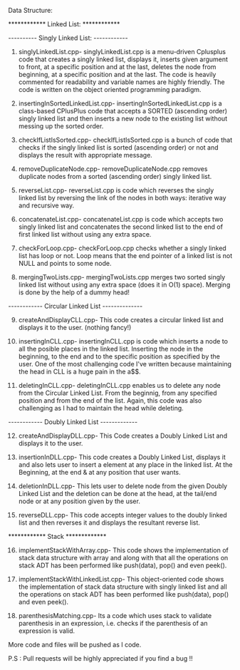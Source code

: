 Data Structure:

************ Linked List: ************

---------- Singly Linked List: ------------

1. singlyLinkedList.cpp-
singlyLinkedList.cpp is a menu-driven Cplusplus code that creates a singly linked list, displays it, inserts given argument to front, at a specific position and at the last, deletes the node from beginning, at a specific position and at the last. The code is heavily commented for readability and variable names are highly friendly. The code is written on the object oriented programming paradigm.

2. insertingInSortedLinkedList.cpp-
insertingInSortedLinkedList.cpp is a class-based CPlusPlus code that accepts a SORTED (ascending order) singly linked list and then inserts a new node to the existing list without messing up the sorted order.

3. checkIfListIsSorted.cpp-
checkIfListIsSorted.cpp is a bunch of code that checks if the singly linked list is sorted (ascending order) or not and displays the result with appropriate message.

4. removeDuplicateNode.cpp-
removeDuplicateNode.cpp removes duplicate nodes from a sorted (ascending order) singly linked list.

5. reverseList.cpp-
reverseList.cpp is code which reverses the singly linked list by reversing the link of the nodes in both ways: iterative way and recursive way.

6. concatenateList.cpp-
concatenateList.cpp is code which accepts two singly linked list and concatenates the second linked list to the end of first linked list without using any extra space.

7. checkForLoop.cpp-
checkForLoop.cpp checks whether a singly linked list has loop or not. Loop means that the end pointer of a linked list is not NULL and points to some node.

8. mergingTwoLists.cpp-
mergingTwoLists.cpp merges two sorted singly linked list without using any extra space (does it in O(1) space). Merging is done by the help of a dummy head!

------------ Circular Linked List --------------

9. createAndDisplayCLL.cpp-
This code creates a circular linked list and displays it to the user. (nothing fancy!)

10. insertingInCLL.cpp-
insertingInCLL.cpp is code which inserts a node to all the posible places in the linked list. Inserting the node in the beginning, to the end and to the specific position as specified by the user.
One of the most challenging code I've written because maintaining the head in CLL is a huge pain in the a$$.

11. deletingInCLL.cpp- 
deletingInCLL.cpp enables us to delete any node from the Circular Linked List. From the beginnig, from any specified position and from the end of the list.
Again, this code was also challenging as I had to maintain the head while deleting.

------------ Doubly Linked List -------------

12. createAndDisplayDLL.cpp-
This Code creates a Doubly Linked List and displays it to the user.

13. insertionInDLL.cpp-
This code creates a Doubly Linked List, displays it and also lets user to insert a element at any place in the linked list. At the Beginning, at the end & at any position that user wants.

14. deletionInDLL.cpp-
This lets user to delete node from the given Doubly Linked List and the deletion can be done at the head, at the tail/end node or at any position given by the user.

15. reverseDLL.cpp-
This code accepts integer values to the doubly linked list and then reverses it and displays the resultant reverse list. 

************ Stack *************

16. implementStackWithArray.cpp-
This code shows the implementation of stack data structure with array and along with that all the operations on stack ADT has been performed like push(data), pop() and even peek().

17. implementStackWithLinkedList.cpp-
This object-oriented code shows the implementation of stack data structure with singly linked list and all the operations on stack ADT has been performed like push(data), pop() and even peek().

18. parenthesisMatching.cpp-
Its a code which uses stack to validate parenthesis in an expression, i.e. checks if the parenthesis of an expression is valid.

More code and files will be pushed as I code.


P.S : Pull requests will be highly appreciated if you find a bug !!
